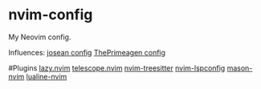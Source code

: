 # nvim-config
My Neovim config.

Influences:
[josean config](https://github.com/josean-dev/dev-environment-files/tree/main/.config/nvim)
[ThePrimeagen config](https://github.com/ThePrimeagen/init.lua/tree/master)

#Plugins
[lazy.nvim](https://github.com/folke/lazy.nvim)
[telescope.nvim](https://github.com/nvim-telescope/telescope.nvim)
[nvim-treesitter](https://github.com/nvim-treesitter/nvim-treesitter)
[nvim-lspconfig](https://github.com/neovim/nvim-lspconfig)
[mason-nvim](https://github.com/williamboman/mason.nvim)
[lualine-nvim](https://github.com/nvim-lualine/lualine.nvim)

